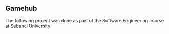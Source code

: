## Gamehub
The following project was done as part of the Software Engineering course at Sabanci University
